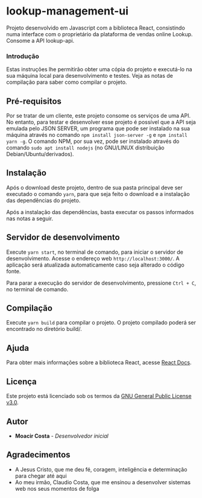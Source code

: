 # lookup-management-ui
Projeto desenvolvido em Javascript com a biblioteca React, consistindo numa interface com o proprietário da plataforma de vendas online Lookup. Consome a API lookup-api.

### Introdução

Estas instruções lhe permitirão obter uma cópia do projeto e executá-lo na sua máquina local para desenvolvimento e testes. Veja as notas de compilação para saber como compilar o projeto.

## Pré-requisitos

Por se tratar de um cliente, este projeto consome os serviços de uma API. No entanto, para testar e desenvolver esse projeto é possível que a API seja emulada pelo JSON SERVER, um programa que pode ser instalado na sua máquina através no comando `npm install json-server -g` e `npm install yarn -g`. O comando NPM, por sua vez, pode ser instalado através do comando `sudo apt install nodejs` (no GNU/LINUX distribuição Debian/Ubuntu/derivados).

## Instalação

Após o download deste projeto, dentro de sua pasta principal deve ser executado o comando `yarn`, para que seja feito o download e a instalação das dependências do projeto.

Após a instalação das dependências, basta executar os passos informados nas notas a seguir.

## Servidor de desenvolvimento

Execute `yarn start`, no terminal de comando, para iniciar o servidor de desenvolvimento. Acesse o endereço web `http://localhost:3000/`. A aplicação será atualizada automaticamente caso seja alterado o código fonte.

Para parar a execução do servidor de desenvolvimento, pressione `Ctrl + C`, no terminal de comando.

## Compilação

Execute `yarn build` para compilar o projeto. O projeto compilado poderá ser encontrado no diretório build/.

## Ajuda

Para obter mais informações sobre a biblioteca React, acesse [React Docs](https://pt-br.reactjs.org/docs/getting-started.html).

## Licença

Este projeto está licenciado sob os termos da [GNU General Public License v3.0](http://licencas.softwarelivre.org/gpl-3.0.pt-br.html).

## Autor

* **Moacir Costa** - *Desenvolvedor inicial*

## Agradecimentos

* A Jesus Cristo, que me deu fé, coragem, inteligência e determinação para chegar até aqui
* Ao meu irmão, Claudio Costa, que me ensinou a desenvolver sistemas web nos seus momentos de folga
